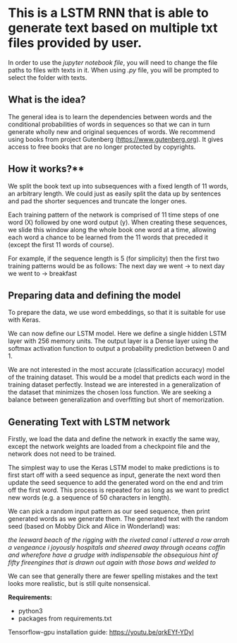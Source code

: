 # This is a LSTM RNN that is able to generate text based on multiple txt files provided by user.

In order to use the *jupyter notebook file*, you will need to change the file paths to files with texts in it. When using *.py* file, you will be prompted to select the folder with texts.

## What is the idea?
The general idea is to learn the dependencies between words and the conditional probabilities of words in sequences so that we can in turn generate wholly new and original sequences of words. We recommend using books from project Gutenberg (https://www.gutenberg.org). It gives access to free books that are no longer protected by copyrights.

## How it works?**
We split the book text up into subsequences with a fixed length of 11 words, an arbitrary length. We could just as easily split the data up by sentences and pad the shorter sequences and truncate the longer ones.

Each training pattern of the network is comprised of 11 time steps of one word (X) followed by one word output (y). When creating these sequences, we slide this window along the whole book one word at a time, allowing each word a chance to be learned from the 11 words that preceded it (except the first 11 words of course).

For example, if the sequence length is 5 (for simplicity) then the first two training patterns would be as follows:
The next day we went -> to
next day we went to -> breakfast

## Preparing data and defining the model
To prepare the data, we use word embeddings, so that it is suitable for use with Keras.

We can now define our LSTM model. Here we define a single hidden LSTM layer with 256 memory units. The output layer is a Dense layer using the softmax activation function to output a probability prediction between 0 and 1.

We are not interested in the most accurate (classification accuracy) model of the training dataset. This would be a model that predicts each word in the training dataset perfectly. Instead we are interested in a generalization of the dataset that minimizes the chosen loss function. We are seeking a balance between generalization and overfitting but short of memorization.

## Generating Text with LSTM network
Firstly, we load the data and define the network in exactly the same way, except the network weights are loaded from a checkpoint file and the network does not need to be trained.

The simplest way to use the Keras LSTM model to make predictions is to first start off with a seed sequence as input, generate the next word then update the seed sequence to add the generated word on the end and trim off the first word. This process is repeated for as long as we want to predict new words (e.g. a sequence of 50 characters in length).

We can pick a random input pattern as our seed sequence, then print generated words as we generate them.
The generated text with the random seed (based on Mobby Dick and Alice in Wonderland) was:

*the leeward beach of the rigging with the riveted canal i uttered a row arrah a vengeance i joyously hospitals and sheered away through oceans coffin and wherefore have a grudge with indispensable the obsequious hint of fifty fireengines that is drawn out again with those bows and welded to*

We can see that generally there are fewer spelling mistakes and the text looks more realistic, but is still quite nonsensical.

**Requirements:**
- python3
- packages from requirements.txt

Tensorflow-gpu installation guide: https://youtu.be/qrkEYf-YDyI
